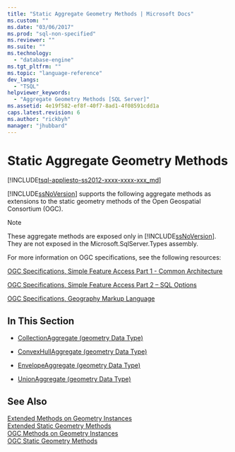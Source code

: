 ```yaml
---
title: "Static Aggregate Geometry Methods | Microsoft Docs"
ms.custom: ""
ms.date: "03/06/2017"
ms.prod: "sql-non-specified"
ms.reviewer: ""
ms.suite: ""
ms.technology: 
  - "database-engine"
ms.tgt_pltfrm: ""
ms.topic: "language-reference"
dev_langs: 
  - "TSQL"
helpviewer_keywords: 
  - "Aggregate Geometry Methods [SQL Server]"
ms.assetid: 4e19f582-ef8f-40f7-8ad1-4f08591cdd1a
caps.latest.revision: 6
ms.author: "rickbyh"
manager: "jhubbard"
---
```

# Static Aggregate Geometry Methods
[!INCLUDE[tsql-appliesto-ss2012-xxxx-xxxx-xxx_md](../../../integration-services/system/stored-procedures/includes/tsql-appliesto-ss2012-xxxx-xxxx-xxx-md.md)]

  [!INCLUDE[ssNoVersion](../../../advanced-analytics/r-services/includes/ssnoversion-md.md)] supports the following aggregate methods as extensions to the static geometry methods of the Open Geospatial Consortium (OGC).  
  
> [!NOTE]  
>  These aggregate methods are exposed only in [!INCLUDE[ssNoVersion](../../../advanced-analytics/r-services/includes/ssnoversion-md.md)]. They are not exposed in the Microsoft.SqlServer.Types assembly.  
  
 For more information on OGC specifications, see the following resources:  
  
 [OGC Specifications, Simple Feature Access Part 1 - Common Architecture](http://go.microsoft.com/fwlink/?LinkId=93627)  
  
 [OGC Specifications, Simple Feature Access Part 2 – SQL Options](http://go.microsoft.com/fwlink/?LinkId=93628)  
  
 [OGC Specifications, Geography Markup Language](http://go.microsoft.com/fwlink/?LinkId=93629)  
  
## In This Section  
  
-   [CollectionAggregate &#40;geometry Data Type&#41;](../../../t-sql/data-types/collectionaggregate-geometry-data-type.md)  
  
-   [ConvexHullAggregate &#40;geometry Data Type&#41;](../../../t-sql/data-types/convexhullaggregate-geometry-data-type.md)  
  
-   [EnvelopeAggregate &#40;geometry Data Type&#41;](../../../t-sql/data-types/envelopeaggregate-geometry-data-type.md)  
  
-   [UnionAggregate &#40;geometry Data Type&#41;](../../../t-sql/data-types/unionaggregate-geometry-data-type.md)  
  
## See Also  
 [Extended Methods on Geometry Instances](../../../t-sql/data-types/extended-methods-on-geometry-instances.md)   
 [Extended Static Geometry Methods](../../../t-sql/data-types/extended-static-geometry-methods.md)   
 [OGC Methods on Geometry Instances](../../../t-sql/data-types/ogc-methods-on-geometry-instances.md)   
 [OGC Static Geometry Methods](../../../t-sql/data-types/ogc-static-geometry-methods.md)  
  
  